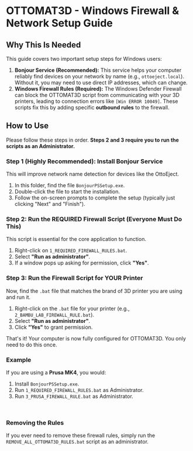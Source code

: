 # OTTOMAT3D - Windows Firewall & Network Setup Guide

## Why This Is Needed

This guide covers two important setup steps for Windows users:

1.  **Bonjour Service (Recommended):** This service helps your computer reliably find devices on your network by name (e.g., `ottoeject.local`). Without it, you may need to use direct IP addresses, which can change.
2.  **Windows Firewall Rules (Required):** The Windows Defender Firewall can block the OTTOMAT3D script from communicating with your 3D printers, leading to connection errors like `[Win ERROR 10049]`. These scripts fix this by adding specific **outbound rules** to the firewall.

## How to Use

Please follow these steps in order. **Steps 2 and 3 require you to run the scripts as an Administrator.**

### Step 1 (Highly Recommended): Install Bonjour Service

This will improve network name detection for devices like the OttoEject.

1.  In this folder, find the file `BonjourPSSetup.exe`.
2.  Double-click the file to start the installation.
3.  Follow the on-screen prompts to complete the setup (typically just clicking "Next" and "Finish").

### Step 2: Run the REQUIRED Firewall Script (Everyone Must Do This)

This script is essential for the core application to function.

1.  Right-click on `1_REQUIRED_FIREWALL_RULES.bat`.
2.  Select **"Run as administrator"**.
3.  If a window pops up asking for permission, click **"Yes"**.

### Step 3: Run the Firewall Script for YOUR Printer

Now, find the `.bat` file that matches the brand of 3D printer you are using and run it.

1.  Right-click on the `.bat` file for your printer (e.g., `2_BAMBU_LAB_FIREWALL_RULE.bat`).
2.  Select **"Run as administrator"**.
3.  Click **"Yes"** to grant permission.

That's it! Your computer is now fully configured for OTTOMAT3D. You only need to do this once.

### Example

If you are using a **Prusa MK4**, you would:
1.  Install `BonjourPSSetup.exe`.
2.  Run `1_REQUIRED_FIREWALL_RULES.bat` as Administrator.
3.  Run `3_PRUSA_FIREWALL_RULE.bat` as Administrator.

&nbsp;

### Removing the Rules

If you ever need to remove these firewall rules, simply run the `REMOVE_ALL_OTTOMAT3D_RULES.bat` script as an administrator.